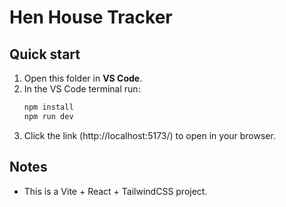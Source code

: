 # Hen House Tracker

## Quick start
1. Open this folder in **VS Code**.
2. In the VS Code terminal run:
   ```bash
   npm install
   npm run dev
   ```
3. Click the link (http://localhost:5173/) to open in your browser.

## Notes
- This is a Vite + React + TailwindCSS project.
